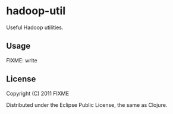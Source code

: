 # hadoop-util

Useful Hadoop utilities.

## Usage

FIXME: write

## License

Copyright (C) 2011 FIXME

Distributed under the Eclipse Public License, the same as Clojure.
